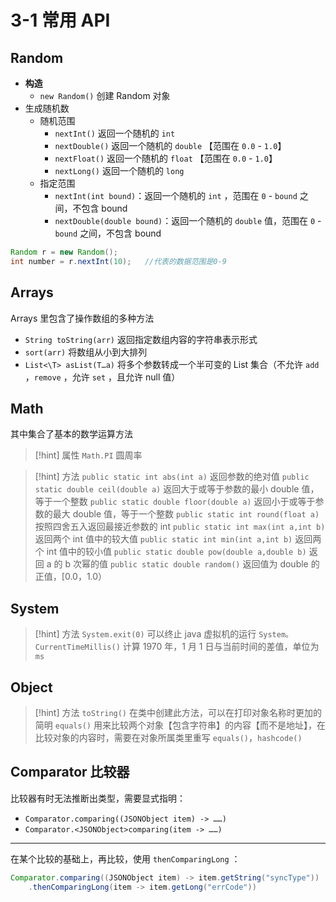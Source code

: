 # 3-1 常用 API
## Random
* **构造**
	* `new Random()` 创建 Random 对象
* 生成随机数
	* 随机范围
	    * `nextInt()` 返回一个随机的 `int` &#x20;
	    * `nextDouble()` 返回一个随机的 `double` 【范围在 `0.0` - `1.0`】
	    * `nextFloat()` 返回一个随机的 `float` 【范围在 `0.0` - `1.0`】
	    * `nextLong()` 返回一个随机的 `long`
	* 指定范围
	    * `nextInt(int bound)`：返回一个随机的 `int` ，范围在 `0` - `bound` 之间，不包含 bound
	    * `nextDouble(double bound)`：返回一个随机的 `double` 值，范围在 `0` - `bound` 之间，不包含 bound

```java
Random r = new Random();
int number = r.nextInt(10);   //代表的数据范围是0-9
```

## Arrays
Arrays 里包含了操作数组的多种方法
- `String toString(arr)` 返回指定数组内容的字符串表示形式
- `sort(arr)` 将数组从小到大排列
- `List<\T> asList(T…a)` 将多个参数转成一个半可变的 List 集合（不允许 `add` ，`remove` ，允许 `set` ，且允许 null 值）

## Math
其中集合了基本的数学运算方法

> [!hint] 属性 `Math.PI` 圆周率

> [!hint] 方法 `public static int abs(int a)` 返回参数的绝对值 `public static double ceil(double a)` 返回大于或等于参数的最小 double 值，等于一个整数 `public static double floor(double a)` 返回小于或等于参数的最大 double 值，等于一个整数 `public static int round(float a)` 按照四舍五入返回最接近参数的 int `public static int max(int a,int b)` 返回两个 int 值中的较大值 `public static int min(int a,int b)` 返回两个 int 值中的较小值 `public static double pow(double a,double b)` 返回 a 的 b 次幂的值 `public static double random()` 返回值为 double 的正值，[0.0，1.0）

## System

> [!hint] 方法 `System.exit(0)` 可以终止 java 虚拟机的运行 `System。CurrentTimeMillis()` 计算 1970 年，1 月 1 日与当前时间的差值，单位为 `ms`

## Object

> [!hint] 方法 `toString()` 在类中创建此方法，可以在打印对象名称时更加的简明 `equals()` 用来比较两个对象【包含字符串】的内容【而不是地址】，在比较对象的内容时，需要在对象所属类里重写 `equals()`，`hashcode()`

## Comparator 比较器
比较器有时无法推断出类型，需要显式指明：
- `Comparator.comparing((JSONObject item) -> ……)` 
- `Comparator.<JSONObject>comparing(item -> ……)`

---

在某个比较的基础上，再比较，使用 `thenComparingLong` ：
```java
Comparator.comparing((JSONObject item) -> item.getString("syncType"))
	.thenComparingLong(item -> item.getLong("errCode"))
```

